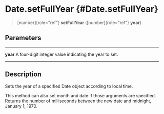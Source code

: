 Date.setFullYear {#Date.setFullYear}
================

> [number]{role="ref"} **setFullYear** ([number]{role="ref"} **year**)

Parameters
----------

  ---------- --------------------------------------------------------
  **year**   A four-digit integer value indicating the year to set.
  ---------- --------------------------------------------------------

Description
-----------

Sets the year of a specified Date object according to local time.

This method can also set month and date if those arguments are
specified. Returns the number of milliseconds between the new date and
midnight, January 1, 1970.
